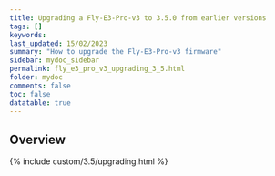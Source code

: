 ```yaml
---
title: Upgrading a Fly-E3-Pro-v3 to 3.5.0 from earlier versions
tags: []
keywords: 
last_updated: 15/02/2023
summary: "How to upgrade the Fly-E3-Pro-v3 firmware"
sidebar: mydoc_sidebar
permalink: fly_e3_pro_v3_upgrading_3_5.html
folder: mydoc
comments: false
toc: false
datatable: true
---
```


## Overview

{% include custom/3.5/upgrading.html %}
